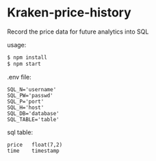# Kraken-price-history
Record the price data for future analytics into SQL

usage:
```sh
$ npm install
$ npm start
```


.env file:
```
SQL_N='username'
SQL_PW='passwd'
SQL_P='port'
SQL_H='host'
SQL_DB='database'
SQL_TABLE='table'
```

sql table:
```
price 	float(7,2)
time 	timestamp 	
```






